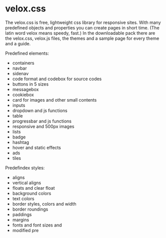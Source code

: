 # velox.css
The velox.css is free, lightweight css library for responsive sites. With many predefined objects and properties you can create pages in short time. (The latin word velox means speedy, fast.) In the downloadable pack there are the velox.css, velox.js files, the themes and a sample page for every theme and a guide.

Predefined elements:
* containers
* navbar
* sidenav
* code format and codebox for source codes
* buttons in 5 sizes
* messagebox
* cookiebox
* card for images and other small contents
* inputs
* dropdown and js functions
* table
* progressbar and js functions
* responsive and 500px images
* lists
* badge
* hashtag
* hover and static effects
* ads
* tiles

Predefindex styles:
* aligns
* vertical aligns
* floats and clear float
* background colors
* text colors
* border styles, colors and width
* border roundings
* paddings
* margins
* fonts and font sizes and
* modified pre
